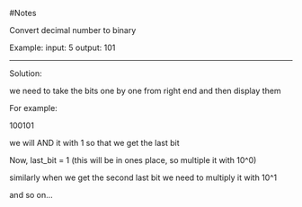 #Notes

Convert decimal number to binary

Example:
input: 5
output: 101

---

Solution:

we need to take the bits one by one from right end and then display them

For example:

100101

we will AND it with 1
so that we get the last bit

Now,
last_bit = 1
(this will be in ones place, so multiple it with 10^0)

similarly when we get the second last bit
we need to multiply it with 10^1

and so on...
